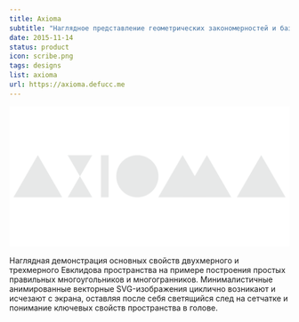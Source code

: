 ```yaml
---
title: Axioma
subtitle: "Наглядное представление геометрических закономерностей и базовой структуры пространства."
date: 2015-11-14
status: product
icon: scribe.png
tags: designs
list: axioma
url: https://axioma.defucc.me
---
```


![](./grey.png)

Наглядная демонстрация основных свойств двухмерного и трехмерного Евклидова пространства на примере построения простых правильных многоугольников и многогранников. Минималистичные анимированные векторные SVG-изображения циклично возникают и исчезают с экрана, оставляя после себя светящийся след на сетчатке и понимание ключевых свойств пространства в голове.
